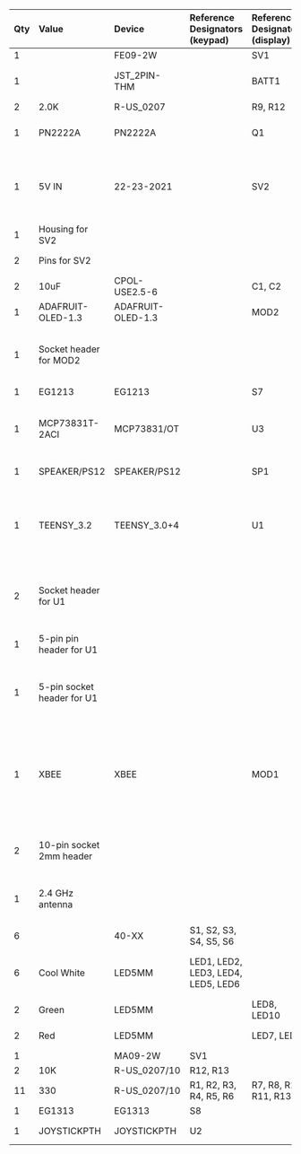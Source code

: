 **Qty**|**Value**|**Device**|**Reference Designators (keypad)**|**Reference Designators (display)**|**Digikey part number**|**Other source**|**Notes**
:-----|:-----|:-----|:-----|:-----|:-----|:-----|:-----
1| |FE09-2W| |SV1|S5562-ND| | 
1| |JST\_2PIN-THM| |BATT1|455-1704-ND| |Only needed if you're using a LiPo battery
2|2.0K|R-US\_0207| |R9, R12|2.0KQBK-ND| | 
1|PN2222A|PN2222A| |Q1|PN2222AD26ZCT-ND| |Can also be a 2N3904 if you have that
1|5V IN|22-23-2021| |SV2|S9407-ND| |You can also just solder wires to this. Not needed if using a LiPo battery.
1|Housing for SV2| | | |S9435-ND| |Only needed for SV2
2|Pins for SV2| | | |S9473CT-ND| |Only needed for SV2
2|10uF|CPOL-USE2.5-6| |C1, C2|P5134-ND| | 
1|ADAFRUIT-OLED-1.3|ADAFRUIT-OLED-1.3| |MOD2|1528-1512-ND|[Adafruit link](https://www.adafruit.com/product/938)|Includes 8-pin pin header
1|Socket header for MOD2| | | |S7006-ND| |Also can get a longer header, cut in pieces, and use for this and U1
1|EG1213|EG1213| |S7|EG1906-ND| | 
1|MCP73831T-2ACI|MCP73831/OT| |U3|MCP73831T-2ACI/OTCT-ND| |Only needed if you want to charge the battery with the board
1|SPEAKER/PS12|SPEAKER/PS12| |SP1|445-2525-1-ND|[Adafruit link](https://www.adafruit.com/product/160)| 
1|TEENSY\_3.2|TEENSY\_3.0+4| |U1|1528-2385-ND|[Adafruit link](https://www.adafruit.com/product/2756) or [PJRC link](https://www.pjrc.com/store/teensy32.html)|Needs to be a Teensy 3.2 - 3.3V regulator on earlier versions isn't powerful enough
2|Socket header for U1| | | |S7012-ND| |Also can get a longer header, cut in pieces, and use for this and MOD2
1|5-pin pin header for U1| | | |S1011EC-05-ND| |Also can cut a piece of a longer header
1|5-pin socket header for U1| | | |S6103-ND| |Also can get a longer header, cut in pieces, and use for this and MOD2
1|XBEE|XBEE| |MOD1|602-1560-ND|[Adafruit link](https://www.adafruit.com/product/968)|Also needs 2 10-pin 2mm headers and an antenna (below). For more range, use 602-1558-ND instead
2|10-pin socket 2mm header| | | |1528-1392-ND|[Adafruit link](https://www.adafruit.com/product/366)|For Xbee. Come as a pair - only order one pair!
1|2.4 GHz antenna| | | |A24-HASM-450-ND|[Adafruit link](https://www.adafruit.com/product/944)|For Xbee. Only needed if using the RP-SMA Xbee
6| |40-XX|S1, S2, S3, S4, S5, S6| |SW412-ND| | 
6|Cool White|LED5MM|LED1, LED2, LED3, LED4, LED5, LED6| |C503C-WAN-CBBDB231-ND| |Alternative: C503C-ACN-CYCZA342CT-ND (Amber)
2|Green|LED5MM| |LED8, LED10|C503B-GAN-CC0D0891-ND| |
2|Red|LED5MM| |LED7, LED9|C503B-RCN-CX0Y0AA1-ND| |
1| |MA09-2W|SV1| |S2112EC-09-ND| | 
2|10K|R-US\_0207/10|R12, R13| |10KQBK-ND| | 
11|330|R-US\_0207/10|R1, R2, R3, R4, R5, R6|R7, R8, R10, R11, R13|330QBK-ND| | 
1|EG1313|EG1313|S8| |EG2485-ND| | 
1|JOYSTICKPTH|JOYSTICKPTH|U2| |1568-1526-ND|[Sparkfun link](https://www.sparkfun.com/products/9032)|